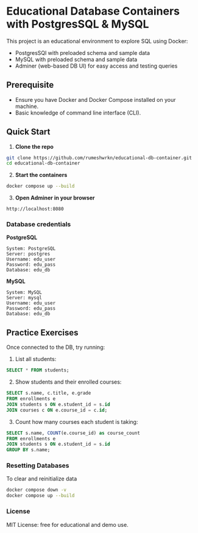 # Educational Database Containers with PostgresSQL & MySQL
This project is an educational environment to explore SQL using Docker:

- PostgresSQl with preloaded schema and sample data
- MySQL with preloaded schema and sample data
- Adminer (web-based DB UI) for easy access and testing queries

## Prerequisite
- Ensure you have Docker and Docker Compose installed on your machine.
- Basic knowledge of command line interface (CLI).

## Quick Start

1. **Clone the repo**
```bash
git clone https://github.com/rumeshwrkn/educational-db-container.git
cd educational-db-container
```

2. **Start the containers**
```bash
docker compose up --build
```

3. **Open Adminer in your browser**
```
http://localhost:8080
```

### Database credentials
**PostgreSQL**

    System: PostgreSQL
    Server: postgres
    Username: edu_user
    Password: edu_pass
    Database: edu_db

**MySQL**

    System: MySQL
    Server: mysql
    Username: edu_user
    Password: edu_pass
    Database: edu_db

## Practice Exercises
Once connected to the DB, try running:
    
1. List all students:
```sql 
SELECT * FROM students;
```

2. Show students and their enrolled courses:
```sql
SELECT s.name, c.title, e.grade
FROM enrollments e
JOIN students s ON e.student_id = s.id
JOIN courses c ON e.course_id = c.id;
```
3. Count how many courses each student is taking:
```sql
SELECT s.name, COUNT(e.course_id) as course_count
FROM enrollments e
JOIN students s ON e.student_id = s.id
GROUP BY s.name;
```

### Resetting Databases
To clear and reinitialize data

```bash
docker compose down -v
docker compose up --build
```

### License
MIT License: free for educational and demo use.